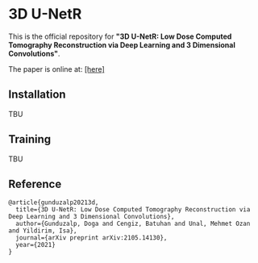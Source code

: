 # 3D U-NetR
This is the official repository for __"3D U-NetR: Low Dose Computed Tomography Reconstruction via Deep Learning and 3 Dimensional Convolutions"__.

The paper is online at: [[here]](https://arxiv.org/abs/2105.14130)

## Installation
TBU

## Training
TBU

## Reference

```
@article{gunduzalp20213d,
  title={3D U-NetR: Low Dose Computed Tomography Reconstruction via Deep Learning and 3 Dimensional Convolutions},
  author={Gunduzalp, Doga and Cengiz, Batuhan and Unal, Mehmet Ozan and Yildirim, Isa},
  journal={arXiv preprint arXiv:2105.14130},
  year={2021}
}
```
